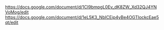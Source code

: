https://docs.google.com/document/d/1CI9bmpgL0Ev_dK8ZW_Xd32QJ4YNVoMog/edit
https://docs.google.com/document/d/1eL5K3_NbICEip4yBe4OGTIockcEae5qt/edit
